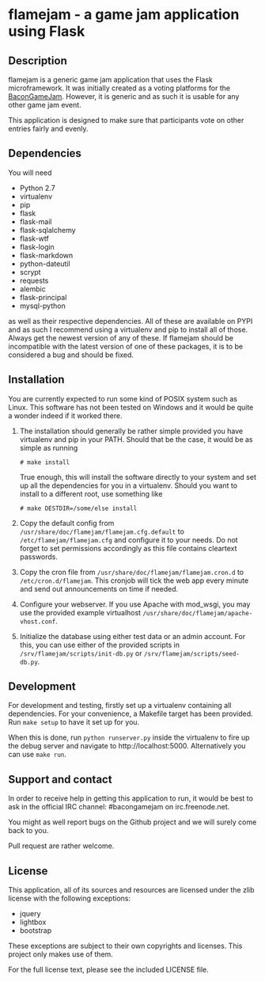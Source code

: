 flamejam - a game jam application using Flask
=============================================

Description
-----------
flamejam is a generic game jam application that uses the Flask microframework.
It was initially created as a voting platforms for the [BaconGameJam](http://www.reddit.com/r/BaconGameJam).
However, it is generic and as such it is usable for any other game jam event.

This application is designed to make sure that participants vote on other
entries fairly and evenly.

Dependencies
------------
You will need

 - Python 2.7
 - virtualenv
 - pip
 - flask
 - flask-mail
 - flask-sqlalchemy
 - flask-wtf
 - flask-login
 - flask-markdown
 - python-dateutil
 - scrypt
 - requests
 - alembic
 - flask-principal
 - mysql-python

as well as their respective dependencies. All of these are available on PYPI and as such
I recommend using a virtualenv and pip to install all of those. Always get the newest version
of any of these. If flamejam should be incompatible with the latest version of one of these
packages, it is to be considered a bug and should be fixed.

Installation
------------
You are currently expected to run some kind of POSIX system such as Linux. This software has
not been tested on Windows and it would be quite a wonder indeed if it worked there.

1.  The installation should generally be rather simple provided you have virtualenv and pip in
    your PATH. Should that be the case, it would be as simple as running

        # make install

    True enough, this will install the software directly to your system and set up all the dependencies
    for you in a virtualenv. Should you want to install to a different root, use something like

        # make DESTDIR=/some/else install

2.  Copy the default config from `/usr/share/doc/flamejam/flamejam.cfg.default` to
    `/etc/flamejam/flamejam.cfg` and configure it to your needs. Do not forget to set permissions
    accordingly as this file contains cleartext passwords.
3.  Copy the cron file from `/usr/share/doc/flamejam/flamejam.cron.d` to `/etc/cron.d/flamejam`.
    This cronjob will tick the web app every minute and send out announcements on time if needed.
4.  Configure your webserver. If you use Apache with mod\_wsgi, you may use the provided example
    virtualhost `/usr/share/doc/flamejam/apache-vhost.conf`.
5.  Initialize the database using either test data or an admin account. For this, you can use
    either of the provided scripts in `/srv/flamejam/scripts/init-db.py` or
    `/srv/flamejam/scripts/seed-db.py`.

Development
-----------
For development and testing, firstly set up a virtualenv containing all dependencies. For your
convenience, a Makefile target has been provided. Run `make setup` to have it set up for you.

When this is done, run `python runserver.py` inside the virtualenv to fire up the
debug server and navigate to http://localhost:5000. Alternatively you can use `make run`.

Support and contact
-------------------
In order to receive help in getting this application to run, it would be best to ask
in the official IRC channel: #bacongamejam on irc.freenode.net.

You might as well report bugs on the Github project and we will surely come back to you.

Pull request are rather welcome.

License
-------
This application, all of its sources and resources are licensed under the zlib license with the
following exceptions:

 - jquery
 - lightbox
 - bootstrap

These exceptions are subject to their own copyrights and licenses. This project only makes use of them.

For the full license text, please see the included LICENSE file.
